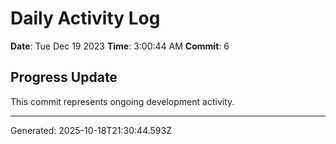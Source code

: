 # Daily Activity Log

**Date**: Tue Dec 19 2023
**Time**: 3:00:44 AM
**Commit**: 6

## Progress Update

This commit represents ongoing development activity.

---
Generated: 2025-10-18T21:30:44.593Z
